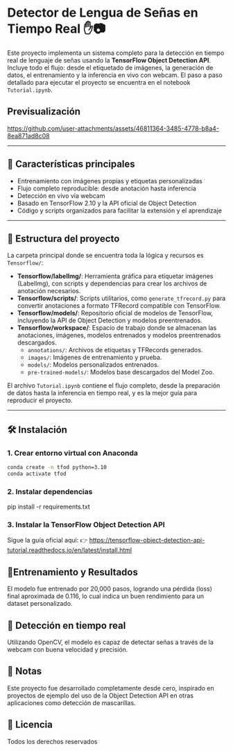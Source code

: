# Detector de Lengua de Señas en Tiempo Real ✋📷

Este proyecto implementa un sistema completo para la detección en tiempo real de lenguaje de señas usando la **TensorFlow Object Detection API**. Incluye todo el flujo: desde el etiquetado de imágenes, la generación de datos, el entrenamiento y la inferencia en vivo con webcam. El paso a paso detallado para ejecutar el proyecto se encuentra en el notebook `Tutorial.ipynb`.

## Previsualización
https://github.com/user-attachments/assets/46811364-3485-4778-b8a4-8ea871ad8c08

---

## 📌 Características principales

- Entrenamiento con imágenes propias y etiquetas personalizadas
- Flujo completo reproducible: desde anotación hasta inferencia
- Detección en vivo vía webcam
- Basado en TensorFlow 2.10 y la API oficial de Object Detection
- Código y scripts organizados para facilitar la extensión y el aprendizaje

---

## 📁 Estructura del proyecto

La carpeta principal donde se encuentra toda la lógica y recursos es `Tensorflow/`:

- **Tensorflow/labelImg/**: Herramienta gráfica para etiquetar imágenes (LabelImg), con scripts y dependencias para crear los archivos de anotación necesarios.
- **Tensorflow/scripts/**: Scripts utilitarios, como `generate_tfrecord.py` para convertir anotaciones a formato TFRecord compatible con TensorFlow.
- **Tensorflow/models/**: Repositorio oficial de modelos de TensorFlow, incluyendo la API de Object Detection y modelos preentrenados.
- **Tensorflow/workspace/**: Espacio de trabajo donde se almacenan las anotaciones, imágenes, modelos entrenados y modelos preentrenados descargados.
    - `annotations/`: Archivos de etiquetas y TFRecords generados.
    - `images/`: Imágenes de entrenamiento y prueba.
    - `models/`: Modelos personalizados entrenados.
    - `pre-trained-models/`: Modelos base descargados del Model Zoo.

El archivo `Tutorial.ipynb` contiene el flujo completo, desde la preparación de datos hasta la inferencia en tiempo real, y es la mejor guía para reproducir el proyecto.

---

## 🛠️ Instalación

### 1. Crear entorno virtual con Anaconda

```bash
conda create -n tfod python=3.10
conda activate tfod
```
### 2. Instalar dependencias

pip install -r requirements.txt

### 3. Instalar la TensorFlow Object Detection API

Sigue la guía oficial aquí:
👉 https://tensorflow-object-detection-api-tutorial.readthedocs.io/en/latest/install.html

## 🚀Entrenamiento y Resultados

El modelo fue entrenado por 20,000 pasos, logrando una pérdida (loss) final aproximada de 0.116, lo cual indica un buen rendimiento para un dataset personalizado.

## 🎥 Detección en tiempo real

Utilizando OpenCV, el modelo es capaz de detectar señas a través de la webcam con buena velocidad y precisión.

## 📌 Notas

Este proyecto fue desarrollado completamente desde cero, inspirado en proyectos de ejemplo del uso de la Object Detection API en otras aplicaciones como detección de mascarillas.

## 📜 Licencia
Todos los derechos reservados
